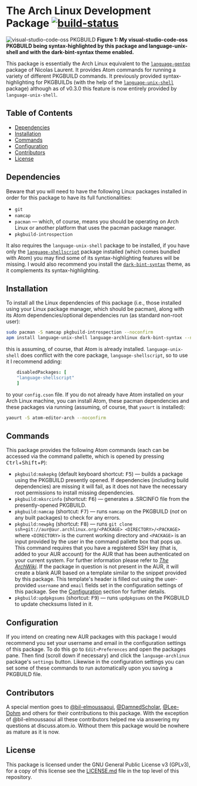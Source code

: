 # The Arch Linux Development Package [![build-status](https://travis-ci.org/fusion809/language-archlinux.svg?branch=master)](https://travis-ci.org/fusion809/language-archlinux)

<img src="http://i.imgur.com/B5McvKv.png" alt="visual-studio-code-oss PKGBUILD">
  <caption><b>Figure 1: My visual-studio-code-oss PKGBUILD being syntax-highlighted by this package and language-unix-shell and with the dark-bint-syntax theme enabled.</b></caption>
</img><br/>

This package is essentially the Arch Linux equivalent to the [`language-gentoo`](https://github.com/aegypius/language-gentoo) package of Nicolas Laurent. It provides Atom commands for running a variety of different PKGBUILD commands. It previously provided syntax-highlighting for PKGBUILDs (with the help of the [`language-unix-shell`](https://github.com/fusion809/language-shellscript) package) although as of v0.3.0 this feature is now entirely provided by `language-unix-shell`.

## Table of Contents
- [Dependencies](#dependencies)
- [Installation](#installation)
- [Commands](#commands)
- [Configuration](#configuration)
- [Contributors](#contributors)
- [License](#license)

## Dependencies
Beware that you will need to have the following Linux packages installed in order for this package to have its full functionalities:

* `git`
* `namcap`
* `pacman` &mdash; which, of course, means you should be operating on Arch Linux or another platform that uses the pacman package manager.
* `pkgbuild-introspection`

It also requires the `language-unix-shell` package to be installed, if you have only the [`language-shellscript`](https://github.com/atom/language-shellscript) package installed (which comes bundled with Atom) you may find some of its syntax-highlighting features will be missing. I would also recommend you install the [`dark-bint-syntax`](https://github.com/Murriouz/dark-bint-syntax) theme, as it complements its syntax-highlighting.

## Installation
To install all the Linux dependencies of this package (i.e., those installed using your Linux package manager, which should be pacman), along with its Atom dependencies/optional dependencies run (as standard non-root user):

```bash
sudo pacman -S namcap pkgbuild-introspection --noconfirm
apm install language-unix-shell language-archlinux dark-bint-syntax --no-confirm
```

this is assuming, of course, that Atom is already installed. `language-unix-shell` does conflict with the core package, `language-shellscript`, so to use it I recommend adding:

```coffee
    disabledPackages: [
    "language-shellscript"
    ]
```

to your `config.cson` file. If you do not already have Atom installed on your Arch Linux machine, you can install Atom, these pacman dependencies and these packages via running (assuming, of course, that `yaourt` is installed):

```bash
yaourt -S atom-editor-arch --noconfirm
```

## Commands
This package provides the following Atom commands (each can be accessed via the command pallette, which is opened by pressing <kbd>Ctrl</kbd>+<kbd>Shift</kbd>+<kbd>P</kbd>):

* `pkgbuild:makepkg` (default keyboard shortcut: <kbd>F5</kbd>) &mdash; builds a package using the PKGBUILD presently opened. If dependencies (including build dependencies) are missing it will fail, as it does not have the necessary root permissions to install missing dependencies.
* `pkgbuild:mksrcinfo` (shortcut: <kbd>F6</kbd>) &mdash; generates a .SRCINFO file from the presently-opened PKGBUILD.
* `pkgbuild:namcap` (shortcut: <kbd>F7</kbd>) &mdash; runs `namcap` on the PKGBUILD (*not* on any built packages) to check for any errors.
* `pkgbuild:newpkg` (shortcut: <kbd>F8</kbd>) &mdash; runs `git clone ssh+git://aur@aur.archlinux.org/<PACKAGE> <DIRECTORY>/<PACKAGE>` where `<DIRECTORY>` is the current working directory and `<PACKAGE>` is an input provided by the user in the command pallette box that pops up. This command requires that you have a registered SSH key (that is, added to your AUR account) for the AUR that has been authenticated on your current system. For further information please refer to [*The ArchWiki*](https://wiki.archlinux.org/index.php/Arch_User_Repository#Sharing_and_maintaining_packages). If the package in question is not present in the AUR, it will create a blank AUR based on a template similar to the snippet provided by this package. This template's header is filled out using the user-provided `username` and `email` fields set in the configuration settings of this package. See the [Configuration](#configuration) section for further details.
* `pkgbuild:updpkgsums` (shortcut: <kbd>F9</kbd>) &mdash; runs `updpkgsums` on the PKGBUILD to update checksums listed in it.

## Configuration
If you intend on creating new AUR packages with this package I would recommend you set your username and email in the configuration settings of this package. To do this go to <code>Edit&rarr;Preferences</code> and open the packages pane. Then find (scroll down if necessary) and click the `language-archlinux` package's `settings` button. Likewise in the configuration settings you can set some of these commands to run automatically upon you saving a PKGBUILD file.

## Contributors
A special mention goes to [@bil-elmoussaoui](https://github.com/bil-elmoussaoui), [@DamnedScholar](https://github.com/DamnedScholar), [@Lee-Dohm](https://github.com/Lee-Dohm) and others for their contributions to this package. With the exception of @bil-elmoussaoui all these contributors helped me via answering my questions at discuss.atom.io. Without them this package would be nowhere as mature as it is now.

## License
This package is licensed under the GNU General Public License v3 (GPLv3), for a copy of this license see the [LICENSE.md](/LICENSE.md) file in the top level of this repository.
